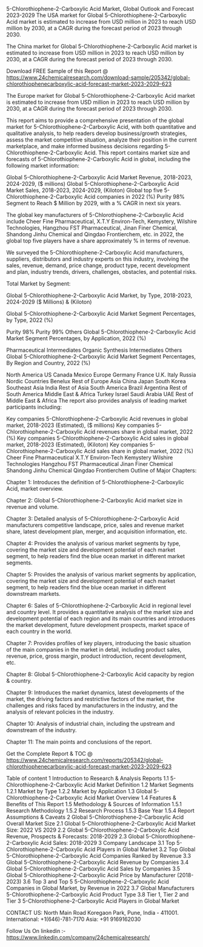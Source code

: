 5-Chlorothiophene-2-Carboxylic Acid Market, Global Outlook and Forecast 2023-2029
The USA market for Global 5-Chlorothiophene-2-Carboxylic Acid market is estimated to increase from USD million in 2023 to reach USD million by 2030, at a CAGR during the forecast period of 2023 through 2030.

The China market for Global 5-Chlorothiophene-2-Carboxylic Acid market is estimated to increase from USD million in 2023 to reach USD million by 2030, at a CAGR during the forecast period of 2023 through 2030.

Download FREE Sample of this Report @ https://www.24chemicalresearch.com/download-sample/205342/global-chlorothiophenecarboxylic-acid-forecast-market-2023-2029-623

The Europe market for Global 5-Chlorothiophene-2-Carboxylic Acid market is estimated to increase from USD million in 2023 to reach USD million by 2030, at a CAGR during the forecast period of 2023 through 2030.

This report aims to provide a comprehensive presentation of the global market for 5-Chlorothiophene-2-Carboxylic Acid, with both quantitative and qualitative analysis, to help readers develop business/growth strategies, assess the market competitive situation, analyze their position in the current marketplace, and make informed business decisions regarding 5-Chlorothiophene-2-Carboxylic Acid. This report contains market size and forecasts of 5-Chlorothiophene-2-Carboxylic Acid in global, including the following market information:

Global 5-Chlorothiophene-2-Carboxylic Acid Market Revenue, 2018-2023, 2024-2029, ($ millions)
Global 5-Chlorothiophene-2-Carboxylic Acid Market Sales, 2018-2023, 2024-2029, (Kiloton)
Global top five 5-Chlorothiophene-2-Carboxylic Acid companies in 2022 (%)
Purity 98% Segment to Reach $ Million by 2029, with a % CAGR in next six years.

The global key manufacturers of 5-Chlorothiophene-2-Carboxylic Acid include Cheer Fine Pharmaceutical, X.T.Y Environ-Tech, Kemystery, Wilshire Technologies, Hangzhou FST Pharmaceutical, Jinan Finer Chemical, Shandong Jinhu Chemical and Qingdao Frontierchem, etc. in 2022, the global top five players have a share approximately % in terms of revenue.

We surveyed the 5-Chlorothiophene-2-Carboxylic Acid manufacturers, suppliers, distributors and industry experts on this industry, involving the sales, revenue, demand, price change, product type, recent development and plan, industry trends, drivers, challenges, obstacles, and potential risks.

Total Market by Segment:

Global 5-Chlorothiophene-2-Carboxylic Acid Market, by Type, 2018-2023, 2024-2029 ($ Millions) & (Kiloton)

Global 5-Chlorothiophene-2-Carboxylic Acid Market Segment Percentages, by Type, 2022 (%)

Purity 98%
Purity 99%
Others
Global 5-Chlorothiophene-2-Carboxylic Acid Market Segment Percentages, by Application, 2022 (%)

Pharmaceutical Intermediates
Organic Synthesis Intermediates
Others
Global 5-Chlorothiophene-2-Carboxylic Acid Market Segment Percentages, By Region and Country, 2022 (%)

North America
US
Canada
Mexico
Europe
Germany
France
U.K.
Italy
Russia
Nordic Countries
Benelux
Rest of Europe
Asia
China
Japan
South Korea
Southeast Asia
India
Rest of Asia
South America
Brazil
Argentina
Rest of South America
Middle East & Africa
Turkey
Israel
Saudi Arabia
UAE
Rest of Middle East & Africa
The report also provides analysis of leading market participants including:

Key companies 5-Chlorothiophene-2-Carboxylic Acid revenues in global market, 2018-2023 (Estimated), ($ millions)
Key companies 5-Chlorothiophene-2-Carboxylic Acid revenues share in global market, 2022 (%)
Key companies 5-Chlorothiophene-2-Carboxylic Acid sales in global market, 2018-2023 (Estimated), (Kiloton)
Key companies 5-Chlorothiophene-2-Carboxylic Acid sales share in global market, 2022 (%)
Cheer Fine Pharmaceutical
X.T.Y Environ-Tech
Kemystery
Wilshire Technologies
Hangzhou FST Pharmaceutical
Jinan Finer Chemical
Shandong Jinhu Chemical
Qingdao Frontierchem
Outline of Major Chapters:

Chapter 1: Introduces the definition of 5-Chlorothiophene-2-Carboxylic Acid, market overview.

Chapter 2: Global 5-Chlorothiophene-2-Carboxylic Acid market size in revenue and volume.

Chapter 3: Detailed analysis of 5-Chlorothiophene-2-Carboxylic Acid manufacturers competitive landscape, price, sales and revenue market share, latest development plan, merger, and acquisition information, etc.

Chapter 4: Provides the analysis of various market segments by type, covering the market size and development potential of each market segment, to help readers find the blue ocean market in different market segments.

Chapter 5: Provides the analysis of various market segments by application, covering the market size and development potential of each market segment, to help readers find the blue ocean market in different downstream markets.

Chapter 6: Sales of 5-Chlorothiophene-2-Carboxylic Acid in regional level and country level. It provides a quantitative analysis of the market size and development potential of each region and its main countries and introduces the market development, future development prospects, market space of each country in the world.

Chapter 7: Provides profiles of key players, introducing the basic situation of the main companies in the market in detail, including product sales, revenue, price, gross margin, product introduction, recent development, etc.

Chapter 8: Global 5-Chlorothiophene-2-Carboxylic Acid capacity by region & country.

Chapter 9: Introduces the market dynamics, latest developments of the market, the driving factors and restrictive factors of the market, the challenges and risks faced by manufacturers in the industry, and the analysis of relevant policies in the industry.

Chapter 10: Analysis of industrial chain, including the upstream and downstream of the industry.

Chapter 11: The main points and conclusions of the report.

Get the Complete Report & TOC @ https://www.24chemicalresearch.com/reports/205342/global-chlorothiophenecarboxylic-acid-forecast-market-2023-2029-623

Table of content
1 Introduction to Research & Analysis Reports
1.1 5-Chlorothiophene-2-Carboxylic Acid Market Definition
1.2 Market Segments
1.2.1 Market by Type
1.2.2 Market by Application
1.3 Global 5-Chlorothiophene-2-Carboxylic Acid Market Overview
1.4 Features & Benefits of This Report
1.5 Methodology & Sources of Information
1.5.1 Research Methodology
1.5.2 Research Process
1.5.3 Base Year
1.5.4 Report Assumptions & Caveats
2 Global 5-Chlorothiophene-2-Carboxylic Acid Overall Market Size
2.1 Global 5-Chlorothiophene-2-Carboxylic Acid Market Size: 2022 VS 2029
2.2 Global 5-Chlorothiophene-2-Carboxylic Acid Revenue, Prospects & Forecasts: 2018-2029
2.3 Global 5-Chlorothiophene-2-Carboxylic Acid Sales: 2018-2029
3 Company Landscape
3.1 Top 5-Chlorothiophene-2-Carboxylic Acid Players in Global Market
3.2 Top Global 5-Chlorothiophene-2-Carboxylic Acid Companies Ranked by Revenue
3.3 Global 5-Chlorothiophene-2-Carboxylic Acid Revenue by Companies
3.4 Global 5-Chlorothiophene-2-Carboxylic Acid Sales by Companies
3.5 Global 5-Chlorothiophene-2-Carboxylic Acid Price by Manufacturer (2018-2023)
3.6 Top 3 and Top 5 5-Chlorothiophene-2-Carboxylic Acid Companies in Global Market, by Revenue in 2022
3.7 Global Manufacturers 5-Chlorothiophene-2-Carboxylic Acid Product Type
3.8 Tier 1, Tier 2 and Tier 3 5-Chlorothiophene-2-Carboxylic Acid Players in Global Market

CONTACT US:
North Main Road Koregaon Park, Pune, India - 411001.
International: +1(646)-781-7170
Asia: +91 9169162030

Follow Us On linkedin :- https://www.linkedin.com/company/24chemicalresearch/

